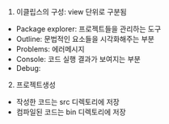 1. 이클립스의 구성: view 단위로 구분됨
  - Package explorer: 프로젝트들을 관리하는 도구
  - Outline: 문법적인 요소들을 시각화해주는 부분
  - Problems: 에러메시지
  - Console: 코드 실행 결과가 보여지는 부분 
  - Debug: 

2. 프로젝트생성
- 작성한 코드는 src 디렉토리에 저장
- 컴파일된 코드는 bin 디렉토리에 저장